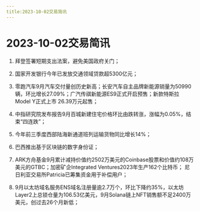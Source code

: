 ```yaml
---
title:2023-10-02交易简讯
---
```

# 2023-10-02交易简讯
1. 拜登签署短期支出法案，避免美国政府关门；

2. 国家开发银行今年已发放交通领域贷款超5300亿元；

3. 零跑汽车9月汽车交付量创历史新高；长安汽车自主品牌新能源销量为50990辆，环比增长27.09%；广汽传祺新能源ES9正式开启预售；新款特斯拉Model Y正式上市 26.39万元起售；

4. 中指研究院发布报告9月百城新建住宅价格环比由跌转涨，涨幅为0.05%，结束“四连跌”；

5. 今年前三季度西部陆海新通道班列运输货物同比增长14%；

6. 巴西推出基于区块链的数字身份证；

7. ARK方舟基金9月累计减持价值约2502万美元的Coinbase股票和价值约108万美元的GTBC；加密矿企Integrated Ventures2023年生产162个比特币；
尼日利亚交易所Patricia已筹集资金用于补偿用户；

8. 9月以太坊域名服务ENS域名注册量逾2.7万个，环比下降约35%，以太坊Layer2上总锁仓量为106.53亿美元，9月Solana链上NFT销售额不足2400万美元，创过去26个月新低；